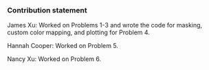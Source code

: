 ### Contribution statement

James Xu: Worked on Problems 1-3 and wrote the code for masking, custom color mapping, and plotting for Problem 4.



Hannah Cooper: Worked on Problem 5.



Nancy Xu: Worked on Problem 6.

